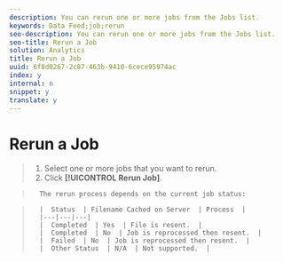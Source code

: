 ```yaml
---
description: You can rerun one or more jobs from the Jobs list.
keywords: Data Feed;job;rerun
seo-description: You can rerun one or more jobs from the Jobs list.
seo-title: Rerun a Job
solution: Analytics
title: Rerun a Job
uuid: 6f8d0267-2c87-463b-9410-6cece95974ac
index: y
internal: n
snippet: y
translate: y
---
```


# Rerun a Job


>1. Select one or more jobs that you want to rerun.
>1. Click **[!UICONTROL  Rerun Job]**.

>       The rerun process depends on the current job status: 



>       |  Status  | Filename Cached on Server  | Process  |
>       |---|---|---|
>       |  Completed  | Yes  | File is resent.  |
>       |  Completed  | No  | Job is reprocessed then resent.  |
>       |  Failed  | No  | Job is reprocessed then resent.  |
>       |  Other Status  | N/A  | Not supported.  |

